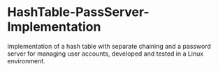 # HashTable-PassServer-Implementation
Implementation of a hash table with separate chaining and a password server for managing user accounts, developed and tested in a Linux environment.
